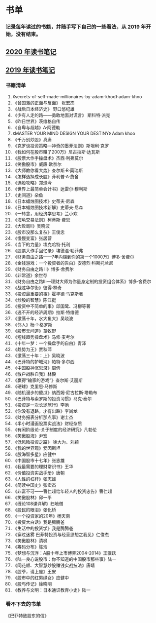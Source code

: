 # 书单
### 记录每年读过的书籍，并随手写下自己的一些看法，从 2019 年开始，没有结束。
## [2020 年读书笔记](https://github.com/zhanwen/booklist/blob/master/2020%E5%B9%B4%E8%AF%BB%E4%B9%A6%E7%AC%94%E8%AE%B0.md)
## [2019 年读书笔记](https://github.com/zhanwen/booklist)

### 书籍清单
1. 《secrets-of-self-made-millionaires-by-adam-khoo》 adam-khoo   
2. 《曾国藩的正面与反面》 张宏杰   
3. 《战后日本经济史》 野口悠纪雄   
4. 《少有人走的路——勇敢地面对谎言》 斯科特·派克  
5. 《昨日世界》茨维格自传  
6. 《自卑与超越》A·阿德勒  
7. 《MASTER YOUR MIND DESIGN YOUR DESTINY》 Adam khoo    
8. 《千万别炒股》真庸    
9. 《克罗谈投资策略—神奇的墨菲法则》斯坦利·克罗   
10. 《我如何在股市赚了200万》尼古拉斯·达瓦斯  
11. 《股票大作手操盘术》杰西·利弗莫尔  
12. 《笑傲股市》威廉·欧奈尔   
13. 《大师教你看大势》查尔斯·R·莫瑞斯  
14. 《怎样选择成长股》菲利普·A·费舍  
15. 《选股攻略》郑焜今    
16. 《世界上最简单会计书》达雷尔·穆利斯  
17. 《史间道》朵鱼  
18. 《日本蜡烛图技术》史蒂夫·尼森  
19. 《日本蜡烛图技术新解》史蒂夫·尼森  
20. 《一转念，用经济学思考》兰小欢 
21. 《海龟交易法则》柯蒂斯·费思   
22. 《大败局II》吴晓波  
23. 《股市没那么复杂》王俊忠    
24. 《慢慢变富》张居营  
25. 《当下的力量》埃克哈特·托利   
26. 《股票大作手回忆录》埃德温·勒菲弗  
27. 《财务自由之路——7年内赚到你的第一个1000万》博多·舍费尔  
28. 《金钱游戏：一个投资者的告白》安德烈·科斯托兰尼  
29. 《财务自由之路 II》博多·舍费尔  
30. 《非常道》余世存  
31. 《财务自由之路III—理财大师为你量身定制的投资组合体系》博多·舍费尔 
32. 《战胜华尔街》彼得·林奇 
33. 《投资最重要的事》霍华德·马克斯著 
34. 《炒股的智慧》陈江挺 
35. 《投资中不简单的事》邱国鹭、冯柳等著 
36. 《逃不开的经济周期》拉斯·特维德  
37. 《激荡十年，水大鱼大》吴晓波  
38. 《邻人》杨·T·格罗斯  
39. 《股市无间道》童牧野  
40. 《短线趋势操盘术》马修·麦考尔  
41. 《十年一梦：一个操盘手的自白》青泽 
42. 《趋势为王》贾秋萍 
43. 《激荡三十年：上》吴晓波 
44. 《巴菲特的护城河》帕特·多尔西 
45. 《中国股神沉思录》周倩
46. 《散户战胜自我》林毅 
47. 《赢得“输家的游戏”》查尔斯·艾丽斯 
48. 《硬球》克里思·马修斯 
49. 《随机漫步的傻瓜》纳西姆·尼古拉斯·塔勒布 
50. 《巴菲特与索罗斯的投资习惯》马克·泰尔 
51. 《投资是一次长途旅行》李弛 
52. 《你没有退路，才有出路》李尚龙 
53. 《财务报表分析那点事》谢士杰 
54. 《半小时漫画股票实战法》财经杂质 
55. 《有闲阶级论-关于制度的经济研究》凡勃伦
56. 《笑傲股海》尹宏
57. 《低风险投资之路》 徐大为、刘颖
58. 《我的世界观》爱因斯坦
59. 《股海智多星》应健中
60. 《中国股市十七年》张志雄
61. 《我最需要的理财常识书》王华
62. 《价值投资实战手册》唐朝
63. 《人性的杠杆》张志雄
64. 《简读中国史》张宏杰
65. 《非富不可——曹仁超给年轻人的投资忠告》曹仁超
66. 《笑傲股林》邱一平
67. 《缠论108课详解》扫地僧
68. 《股民的眼泪》张化桥
69. 《一个投资家的20年》杨天南
70. 《投资大白话》我是腾腾爸
71. 《生活中的投资学》我是腾腾爸
72. 《穿过迷雾 巴菲特投资与经营思想之我见》仁俊杰
73. 《笑傲股林》清枫
74. 《筹码分布》陈浩
75. 《梦想与沉浮：A股十年上市博弈2004-2014》王骥跃
76. 《陆一良心说股市：你不知道的中国股市那些事》陆一
77. 《同花顺、大智慧炒股赚钱实战技法》唐靖
78. 《股爷，请上座》王安
79. 《股市中的红男绿女》应健中
80. 《股丐传记》徐晓明
81. 《教养与文明：日本通识教育小史》陆一
 
### 看不下去的书单
《巴菲特致股东的信》  

